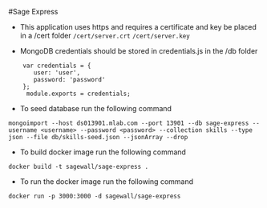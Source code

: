 #Sage Express
* This application uses https and requires a certificate and key be placed in a /cert folder
`/cert/server.crt`
`/cert/server.key`

* MongoDB credentials should be stored in credentials.js in the /db folder
```javacript
    var credentials = {
       user: 'user',
       password: 'password'
    };
     module.exports = credentials;
```
* To seed database run the following command
```
mongoimport --host ds013901.mlab.com --port 13901 --db sage-express --username <username> --password <password> --collection skills --type json --file db/skills-seed.json --jsonArray --drop
```

* To build docker image run the following command

`docker build -t sagewall/sage-express .`

* To run the docker image run the following command

`docker run -p 3000:3000 -d sagewall/sage-express`
